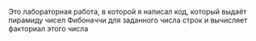 Это лабораторная работа, в которой я написал код, который выдаёт пирамиду чисел Фибоначчи для заданного числа строк и вычисляет факториал этого числа
